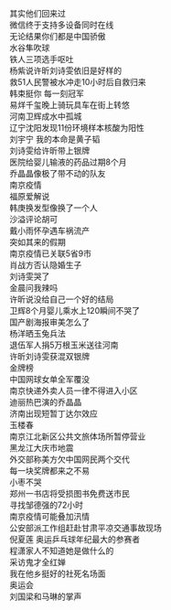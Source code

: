 其实他们回来过  
微信终于支持多设备同时在线  
无论结果你们都是中国骄傲  
水谷隼吹球  
铁人三项选手呕吐  
杨紫说许昕刘诗雯依旧是好样的  
救51人民警被水冲走10小时后自救归来  
韩束挺你 每一刻冠军  
易烊千玺晚上骑玩具车在街上转悠  
河南卫辉成水中孤城  
辽宁沈阳发现11份环境样本核酸为阳性  
刘宇宁 我的本命是黄子韬  
刘诗雯给许昕带上银牌  
医院给婴儿输液的药品过期8个月  
乔晶晶像极了带不动的队友  
南京疫情  
福原爱解说  
韩庚换发型像换了一个人  
沙溢评论胡可  
戴小雨怀孕遇车祸流产  
突如其来的假期  
南京疫情已关联5省9市  
肖战方否认隐婚生子  
刘诗雯哭了  
金晨问我辣吗  
许昕说没给自己一个好的结局  
卫辉8个月婴儿乘水上120瞬间不哭了  
国产剧海报审美怎么了  
杨洋晒玉兔兵法  
退伍军人捐5万根玉米送往河南  
许昕刘诗雯获混双银牌  
金牌榜  
中国网球女单全军覆没  
南京快递外卖人员一律不得进入小区  
迪丽热巴演的乔晶晶  
济南出现短暂丁达尔效应  
玉楼春  
南京江北新区公共文旅体场所暂停营业  
黑龙江大庆市地震  
外交部称美方欠中国网民两个交代  
每一块奖牌都来之不易  
小枣不哭  
郑州一书店将受损图书免费送市民  
寻找邹德强的72小时  
南京疫情可能叠加汛情  
公安部派工作组赶赴甘肃平凉交通事故现场  
倪夏莲 奥运乒乓球年纪最大的参赛者  
程潇家人不知道她是做什么的  
采访鬼才全红婵  
我在他乡挺好的社死名场面  
奥运会  
刘国梁和马琳的掌声  
